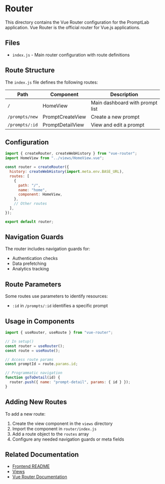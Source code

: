 # Router

This directory contains the Vue Router configuration for the PromptLab application. Vue Router is the official router for Vue.js applications.

## Files

- `index.js` - Main router configuration with route definitions

## Route Structure

The `index.js` file defines the following routes:

| Path           | Component        | Description                     |
| -------------- | ---------------- | ------------------------------- |
| `/`            | HomeView         | Main dashboard with prompt list |
| `/prompts/new` | PromptCreateView | Create a new prompt             |
| `/prompts/:id` | PromptDetailView | View and edit a prompt          |

## Configuration

```javascript
import { createRouter, createWebHistory } from "vue-router";
import HomeView from "../views/HomeView.vue";

const router = createRouter({
  history: createWebHistory(import.meta.env.BASE_URL),
  routes: [
    {
      path: "/",
      name: "home",
      component: HomeView,
    },
    // Other routes
  ],
});

export default router;
```

## Navigation Guards

The router includes navigation guards for:

- Authentication checks
- Data prefetching
- Analytics tracking

## Route Parameters

Some routes use parameters to identify resources:

- `:id` in `/prompts/:id` identifies a specific prompt

## Usage in Components

```javascript
import { useRouter, useRoute } from "vue-router";

// In setup()
const router = useRouter();
const route = useRoute();

// Access route params
const promptId = route.params.id;

// Programmatic navigation
function goToDetail(id) {
  router.push({ name: "prompt-detail", params: { id } });
}
```

## Adding New Routes

To add a new route:

1. Create the view component in the `views` directory
2. Import the component in `router/index.js`
3. Add a route object to the `routes` array
4. Configure any needed navigation guards or meta fields

## Related Documentation

- [Frontend README](../../README.md)
- [Views](../views/README.md)
- [Vue Router Documentation](https://router.vuejs.org/)
